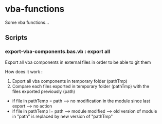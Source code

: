 # vba-functions

Some vba functions...

## Scripts

### export-vba-components.bas.vb : export all 

Export all vba components in external files in order to be able to git them

How does it work :
1. Export all vba components in temporary folder (pathTmp)
2. Compare each files exported in temporary folder (pathTmp) with the files exported previously (path)
  * if file in pathTemp = path --> no modification in the module since last export --> no action
  * if file in pathTemp != path --> module modified --> old version of module in "path" is replaced by new version of "pathTmp"
